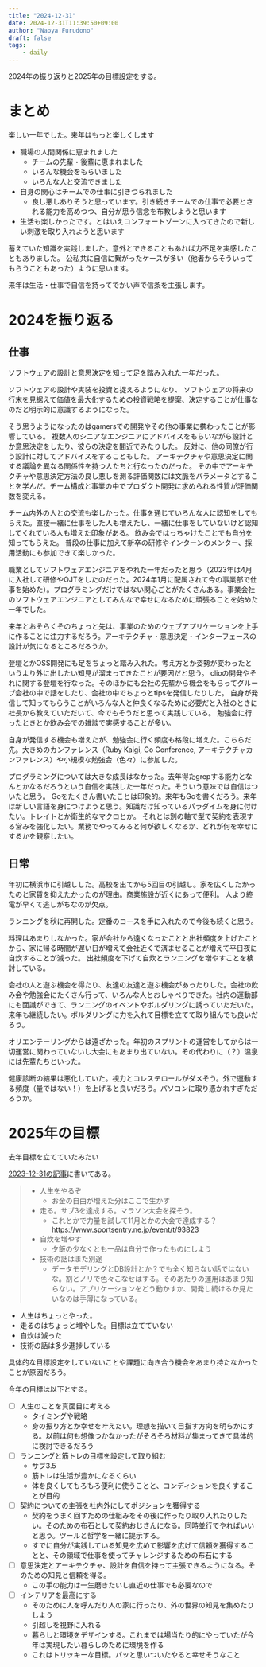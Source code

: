 ```yaml
---
title: "2024-12-31"
date: 2024-12-31T11:39:50+09:00
author: "Naoya Furudono"
draft: false
tags:
    - daily
---
```


2024年の振り返りと2025年の目標設定をする。

# まとめ

楽しい一年でした。来年はもっと楽しくします

- 職場の人間関係に恵まれました
  - チームの先輩・後輩に恵まれました
  - いろんな機会をもらいました
  - いろんな人と交流できました
- 自身の関心はチームでの仕事に引きづられました
  - 良し悪しありそうと思っています。引き続きチームでの仕事で必要とされる能力を高めつつ、自分が思う信念を布教しようと思います
- 生活も楽しかったです。とはいえコンフォートゾーンに入ってきたので新しい刺激を取り入れようと思います

蓄えていた知識を実践しました。意外とできることもあれば力不足を実感したこともありました。
公私共に自信に繋がったケースが多い（他者からそういってもらうこともあった）ように思います。

来年は生活・仕事で自信を持ってでかい声で信条を主張します。

# 2024を振り返る

## 仕事

ソフトウェアの設計と意思決定を知って足を踏み入れた一年だった。

ソフトウェアの設計や実装を投資と捉えるようになり、
ソフトウェアの将来の行末を見据えて価値を最大化するための投資戦略を提案、決定することが仕事なのだと明示的に意識するようになった。

そう思うようになったのはgamersでの開発やその他の事業に携わったことが影響している。
複数人のシニアなエンジニアにアドバイスをもらいながら設計とか意思決定をしたり、彼らの決定を間近でみたりした。
反対に、他の同僚が行う設計に対してアドバイスをすることもした。
アーキテクチャや意思決定に関する議論を異なる関係性を持つ人たちと行なったのだった。
その中でアーキテクチャや意思決定方法の良し悪しを測る評価関数には文脈をパラメータとすることを学んだ。チーム構成と事業の中でプロダクト開発に求められる性質が評価関数を変える。

チーム内外の人との交流も楽しかった。仕事を通じていろんな人に認知をしてもらえた。直接一緒に仕事をした人も増えたし、一緒に仕事をしていないけど認知してくれている人も増えた印象がある。
飲み会ではっちゃけたことでも自分を知ってもらえた。
普段の仕事に加えて新卒の研修やインターンのメンター、採用活動にも参加できて楽しかった。

職業としてソフトウェアエンジニアをやれた一年だったと思う（2023年は4月に入社して研修やOJTをしたのだった。2024年1月に配属されて今の事業部で仕事を始めた）。プログラミングだけではない関心ごとがたくさんある。事業会社のソフトウェアエンジニアとしてみんなで幸せになるために頑張ることを始めた一年でした。

来年とおそらくそのちょっと先は、事業のためのウェブアプリケーションを上手に作ることに注力するだろう。アーキテクチャ・意思決定・インターフェースの設計が気になるところだろうか。

登壇とかOSS開発にも足をちょっと踏み入れた。考え方とか姿勢が変わったというより外に出したい知見が溜まってきたことが要因だと思う。
clioの開発やそれに関する登壇を行なった。そのほかにも会社の先輩から機会をもらってグループ会社の中で話をしたり、会社の中でちょっとtipsを発信したりした。
自身が発信して知ってもらうことがいろんな人と仲良くなるために必要だと入社のときに社長から教えていただいて、今でもそうだと思って実践している。
勉強会に行ったときとか飲み会での雑談で実感することが多い。

自身が発信する機会も増えたが、勉強会に行く頻度も格段に増えた。こちらだ先。大きめのカンファレンス（Ruby Kaigi, Go Conference, アーキテクチャカンファレンス）や小規模な勉強会（色々）に参加した。

プログラミングについては大きな成長はなかった。去年得たgrepする能力となんとかなるだろうという自信を実践した一年だった。そういう意味では自信はついたと思う。
Goをたくさん書いたことは印象的。来年もGoを書くだろう。来年は新しい言語を身につけようと思う。知識だけ知っているパラダイムを身に付けたい。トレイトとか衛生的なマクロとか。
それとは別の軸で型で契約を表現する営みを強化したい。業務でやってみると何が欲しくなるか、どれが何を幸せにするかを観察したい。

## 日常

年初に横浜市に引越しした。高校を出てから5回目の引越し。家を広くしたかったのと家賃を抑えたかったのが理由。商業施設が近くにあって便利。
人より終電が早くて逃しがちなのが欠点。

ランニングを秋に再開した。定番のコースを手に入れたので今後も続くと思う。

料理はあまりしなかった。家が会社から遠くなったことと出社頻度を上げたことから、家に帰る時間が遅い日が増えて会社近くで済ませることが増えて平日夜に自炊することが減った。
出社頻度を下げて自炊とランニングを増やすことを検討している。

会社の人と遊ぶ機会を得たり、友達の友達と遊ぶ機会があったりした。会社の飲み会や勉強会にたくさん行って、いろんな人とおしゃべりできた。社内の運動部にも面識ができて、ランニングのイベントやボルダリングに誘っていただいた。
来年も継続したい。ボルダリングに力を入れて目標を立てて取り組んでも良いだろう。

オリエンテーリングからは遠ざかった。年初のスプリントの運営をしてからは一切運営に関わっていないし大会にもあまり出ていない。その代わりに（？）温泉には先輩たちといった。

健康診断の結果は悪化していた。視力とコレステロールがダメそう。外で運動する頻度（量ではない！）を上げると良いだろう。パソコンに取り憑かれすぎただろうか。

# 2025年の目標

去年目標を立てていたみたい

[2023-12-31の記事](/posts/2023-12-31/)に書いてある。

> - 人生をやるぞ
>     - お金の自由が増えた分はここで生かす
> - 走る。サブ3を達成する。マラソン大会を探そう。
>     - これとかで力量を試して11月とかの大会で達成する？ https://www.sportsentry.ne.jp/event/t/93823
> - 自炊を増やす
>     - 夕飯の少なくとも一品は自分で作ったものにしよう
> - 技術の話はまた別途
>     - データモデリングとDB設計とか？でも全く知らない話ではないな。割とノリで色々こなせはする。そのあたりの運用はあまり知らない。アプリケーションをどう動かすか、開発し続けるか見たいなのは手薄になっている。

- 人生はちょっとやった。
- 走るのはちょっと増やした。目標は立てていない
- 自炊は減った
- 技術の話は多少進捗している

具体的な目標設定をしていないことや課題に向き合う機会をあまり持たなかったことが原因だろう。

今年の目標は以下とする。

- [ ] 人生のことを真面目に考える
  - タイミングや戦略
  - 身の振り方とか幸せを叶えたい。理想を描いて目指す方向を明らかにする。以前は何も想像つかなかったがそろそろ材料が集まってきて具体的に検討できるだろう
- [ ] ランニングと筋トレの目標を設定して取り組む
  - サブ3.5
  - 筋トレは生活が豊かになるくらい
  - 体を良くしてもろもろ便利に使うことと、コンディションを良くすることが目的
- [ ] 契約についての主張を社内外にしてポジションを獲得する
  - 契約をうまく回すための仕組みをその後に作ったり取り入れたりしたい。そのための布石として契約おじさんになる。同時並行でやればいいと思う。ツールと哲学を一緒に提示する。
  - すでに自分が実践している知見を広めて影響を広げて信頼を獲得することと、その領域で仕事を使ってチャレンジするための布石にする
- [ ] 意思決定とアーキテクチャ、設計を自信を持って主張できるようになる。そのための知見と信頼を得る。
  - この手の能力は一生磨きたいし直近の仕事でも必要なので
- [ ] インテリアを最高にする
  - そのために人を呼んだり人の家に行ったり、外の世界の知見を集めたりしよう
  - 引越しを視野に入れる
  - 暮らしと環境をデザインする。これまでは場当たり的にやっていたが今年は実現したい暮らしのために環境を作る
  - これはトリッキーな目標。パッと思いついたやると幸せそうなこと

